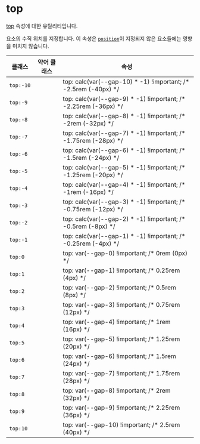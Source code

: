 # top

[top](https://developer.mozilla.org/en-US/docs/Web/CSS/top) 속성에 대한 유틸리티입니다.

요소의 수직 위치를 지정합니다. 이 속성은 [<code>position</code>](./position.md)이 지정되지 않은 요소들에는 영향을 미치지 않습니다.

<table>
  <thead>
    <tr>
      <th scope="col">클래스</th>
      <th scope="col">약어 클래스</th>
      <th scope="col">속성</th>
    </tr>
  </thead>
  <tbody>
  <tr>
    <td><code>top:-10</code></td>
    <td class="blank"></td>
    <td><span class="code">top: calc(var(--gap-10) * -1) !important;</span> <span class="c:weak">/* -2.5rem (-40px) */</span></td>
  </tr>
  <tr>
    <td><code>top:-9</code></td>
    <td class="blank"></td>
    <td><span class="code">top: calc(var(--gap-9) * -1) !important;</span> <span class="c:weak">/* -2.25rem (-36px) */</span></td>
  </tr>
  <tr>
    <td><code>top:-8</code></td>
    <td class="blank"></td>
    <td><span class="code">top: calc(var(--gap-8) * -1) !important;</span> <span class="c:weak">/* -2rem (-32px) */</span></td>
  </tr>
  <tr>
    <td><code>top:-7</code></td>
    <td class="blank"></td>
    <td><span class="code">top: calc(var(--gap-7) * -1) !important;</span> <span class="c:weak">/* -1.75rem (-28px) */</span></td>
  </tr>
  <tr>
    <td><code>top:-6</code></td>
    <td class="blank"></td>
    <td><span class="code">top: calc(var(--gap-6) * -1) !important;</span> <span class="c:weak">/* -1.5rem (-24px) */</span></td>
  </tr>
  <tr>
    <td><code>top:-5</code></td>
    <td class="blank"></td>
    <td><span class="code">top: calc(var(--gap-5) * -1) !important;</span> <span class="c:weak">/* -1.25rem (-20px) */</span></td>
  </tr>
  <tr>
    <td><code>top:-4</code></td>
    <td class="blank"></td>
    <td><span class="code">top: calc(var(--gap-4) * -1) !important;</span> <span class="c:weak">/* -1rem (-16px) */</span></td>
  </tr>
  <tr>
    <td><code>top:-3</code></td>
    <td class="blank"></td>
    <td><span class="code">top: calc(var(--gap-3) * -1) !important;</span> <span class="c:weak">/* -0.75rem (-12px) */</span></td>
  </tr>
  <tr>
    <td><code>top:-2</code></td>
    <td class="blank"></td>
    <td><span class="code">top: calc(var(--gap-2) * -1) !important;</span> <span class="c:weak">/* -0.5rem (-8px) */</span></td>
  </tr>
  <tr>
    <td><code>top:-1</code></td>
    <td class="blank"></td>
    <td><span class="code">top: calc(var(--gap-1) * -1) !important;</span> <span class="c:weak">/* -0.25rem (-4px) */</span></td>
  </tr>
  <tr>
    <td><code>top:0</code></td>
    <td class="blank"></td>
    <td><span class="code">top: var(--gap-0) !important;</span> <span class="c:weak">/* 0rem (0px) */</span></td>
  </tr>
  <tr>
    <td><code>top:1</code></td>
    <td class="blank"></td>
    <td><span class="code">top: var(--gap-1) !important;</span> <span class="c:weak">/* 0.25rem (4px) */</span></td>
  </tr>
  <tr>
    <td><code>top:2</code></td>
    <td class="blank"></td>
    <td><span class="code">top: var(--gap-2) !important;</span> <span class="c:weak">/* 0.5rem (8px) */</span></td>
  </tr>
  <tr>
    <td><code>top:3</code></td>
    <td class="blank"></td>
    <td><span class="code">top: var(--gap-3) !important;</span> <span class="c:weak">/* 0.75rem (12px) */</span></td>
  </tr>
  <tr>
    <td><code>top:4</code></td>
    <td class="blank"></td>
    <td><span class="code">top: var(--gap-4) !important;</span> <span class="c:weak">/* 1rem (16px) */</span></td>
  </tr>
  <tr>
    <td><code>top:5</code></td>
    <td class="blank"></td>
    <td><span class="code">top: var(--gap-5) !important;</span> <span class="c:weak">/* 1.25rem (20px) */</span></td>
  </tr>
  <tr>
    <td><code>top:6</code></td>
    <td class="blank"></td>
    <td><span class="code">top: var(--gap-6) !important;</span> <span class="c:weak">/* 1.5rem (24px) */</span></td>
  </tr>
  <tr>
    <td><code>top:7</code></td>
    <td class="blank"></td>
    <td><span class="code">top: var(--gap-7) !important;</span> <span class="c:weak">/* 1.75rem (28px) */</span></td>
  </tr>
  <tr>
    <td><code>top:8</code></td>
    <td class="blank"></td>
    <td><span class="code">top: var(--gap-8) !important;</span> <span class="c:weak">/* 2rem (32px) */</span></td>
  </tr>
  <tr>
    <td><code>top:9</code></td>
    <td class="blank"></td>
    <td><span class="code">top: var(--gap-9) !important;</span> <span class="c:weak">/* 2.25rem (36px) */</span></td>
  </tr>
  <tr>
    <td><code>top:10</code></td>
    <td class="blank"></td>
    <td><span class="code">top: var(--gap-10) !important;</span> <span class="c:weak">/* 2.5rem (40px) */</span></td>
  </tr>

  </tbody>

</table>
